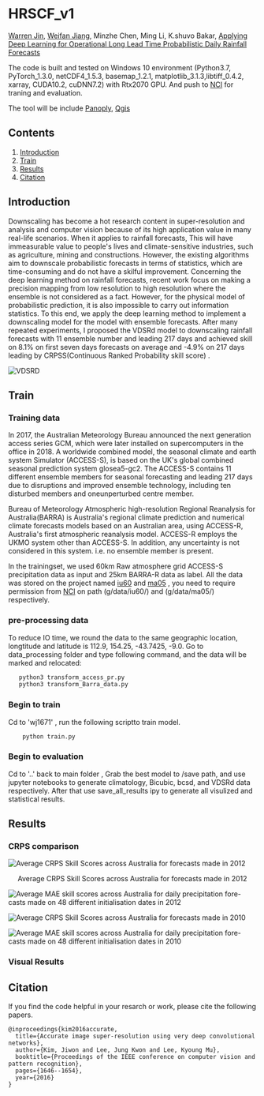 # HRSCF_v1


[Warren Jin](https://people.csiro.au/J/W/Warren-Jin), [Weifan Jiang](https://www.linkedin.com/in/jeffery-jiang-3b966615a/), Minzhe Chen, Ming Li, K.shuvo Bakar,
[Applying Deep Learning for Operational Long Lead Time Probabilistic Daily Rainfall Forecasts](https://github.com/JiangWeiFanAI/HRSCF/blob/main/Applying%20Deep%20Learning%20for%20Operational%20Long%20Lead%20Time%20Probabilistic%20Daily%20Rainfall%20Forecasts.pdf)


The code is built and tested on Windows 10  environment (Python3.7, PyTorch_1.3.0, netCDF4_1.5.3, basemap_1.2.1, matplotlib_3.1.3,libtiff_0.4.2, xarray, CUDA10.2, cuDNN7.2) with Rtx2070 GPU. And push to [NCI](https://nci.org.au/) for traning and evaluation.

The tool will be include [Panoply](https://www.giss.nasa.gov/tools/panoply/), [Qgis](https://qgis.org/en/site/)





## Contents
1. [Introduction](#introduction)
2. [Train](#train)
3. [Results](#results)
4. [Citation](#citation)


## Introduction
Downscaling has become a hot research content in super-resolution and analysis and computer vision because of its high application value in many real-life scenarios. When it applies to rainfall forecasts, This will have immeasurable value to people's lives and climate-sensitive industries, such as agriculture, mining and constructions. However, the existing algorithms aim to downscale probabilistic forecasts in terms of statistics, which are time-consuming and do not have a skilful improvement. Concerning the deep learning method on rainfall forecasts, recent work focus on making a precision mapping from low resolution to high resolution where the ensemble is not considered as a fact. However, for the physical model of probabilistic prediction, it is also impossible to carry out information statistics. To this end, we apply the deep learning method to implement a downscaling model for the model with ensemble forecasts. After many repeated experiments, I proposed the VDSRd model to downscaling rainfall forecasts with 11 ensemble number and leading 217 days and achieved skill on 8.1\% on first seven days forecasts on average and -4.9\% on 217 days leading by CRPSS(Continuous Ranked Probability skill score) .

![VDSRD](/data/img/net.png)


## Train
### Training data 

In 2017, the Australian Meteorology Bureau announced the next generation access series GCM, which were later installed on supercomputers in the office in 2018. A worldwide combined model, the seasonal climate and earth system Simulator (ACCESS-S), is based on the UK's global combined seasonal prediction system glosea5-gc2. The ACCESS-S contains 11 different ensemble members for seasonal forecasting and leading 217 days due to disruptions and improved ensemble technology,  including ten disturbed members and oneunperturbed centre member. 



Bureau of Meteorology Atmospheric high-resolution Regional Reanalysis for Australia(BARRA) is Australia's regional climate prediction and numerical climate forecasts models based on an Australian area, using ACCESS-R, Australia's first atmospheric reanalysis model. ACCESS-R employs the UKMO system other than ACCESS-S. In addition, any uncertainty is not considered in this system. i.e. no ensemble member is present.

In the trainingset, we used 60km Raw atmosphere grid ACCESS-S precipitation data as input and 25km BARRA-R data as label.
All the data was stored on the project named [iu60](http://poama.bom.gov.au/) and [ma05](http://www.bom.gov.au/clim_data/rrp/BARRA_sample/)
, you need to require permission from [NCI](https://nci.org.au/) on path (g/data/iu60/) and (g/data/ma05/) respectively.


### pre-processing data
To reduce IO time, we round the data to the same geographic location, longtitude and latitude is 112.9, 154.25, -43.7425, -9.0. Go to data_processing folder and type following command, and the data will be marked and relocated:

 ```bash
    python3 transform_access_pr.py
    python3 transform_Barra_data.py

 ```

### Begin to train



Cd to 'wj1671' , run the following scriptto train model.


```bash
    python train.py 
```

### Begin to evaluation
Cd to '..' back to main folder , Grab the best model to /save path, and use jupyter notebooks to generate climatology, Bicubic, bcsd, and VDSRd data respectively.
After that use save_all_results ipy to generate all visulized and statistical results.


## Results
### CRPS comparison
![Average CRPS Skill Scores across Australia for forecasts made in 2012](/data/img/crps2012_whole_mean.png)
<center>Average CRPS Skill Scores across Australia for forecasts made in 2012</center>

![Average MAE skill scores across Australia for daily precipitation fore-casts made on 48 different initialisation dates in 2012](/data/img/mae2012_whole_mean.png)


![Average CRPS Skill Scores across Australia for forecasts made in 2010](/data/img/crps2010_whole_mean.png)

![Average MAE skill scores across Australia for daily precipitation fore-casts made on 48 different initialisation dates in 2010](/data/img/mae2010_whole_mean.png)

### Visual Results


## Citation
If you find the code helpful in your resarch or work, please cite the following papers.
```
@inproceedings{kim2016accurate,
  title={Accurate image super-resolution using very deep convolutional networks},
  author={Kim, Jiwon and Lee, Jung Kwon and Lee, Kyoung Mu},
  booktitle={Proceedings of the IEEE conference on computer vision and pattern recognition},
  pages={1646--1654},
  year={2016}
}
```
